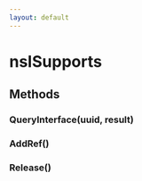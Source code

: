 ```yaml
---
layout: default
---
```


# nsISupports #

## Methods ##

### QueryInterface(uuid, result) ###

### AddRef() ###

### Release() ###
